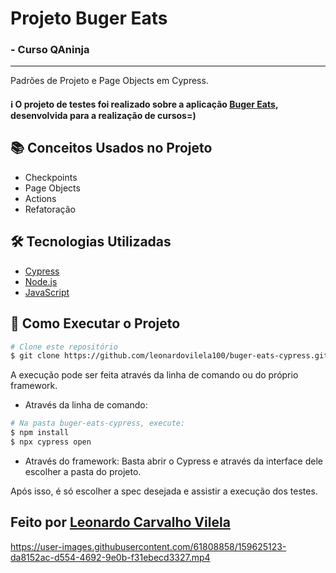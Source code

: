 # Projeto Buger Eats

### - Curso QAninja

---

Padrões de Projeto e Page Objects em Cypress.

#### :information_source: O projeto de testes foi realizado sobre a aplicação [Buger Eats](https://buger-eats.vercel.app/), desenvolvida para a realização de cursos=)

## :books: Conceitos Usados no Projeto

- Checkpoints
- Page Objects
- Actions
- Refatoração


## :hammer_and_wrench: Tecnologias Utilizadas

- [Cypress](https://www.cypress.io/)
- [Node.js](https://nodejs.org/en/)
- [JavaScript](https://developer.mozilla.org/pt-BR/docs/Web/JavaScript)


## :checkered_flag: Como Executar o Projeto

```bash
# Clone este repositório
$ git clone https://github.com/leonardovilela100/buger-eats-cypress.git
```

A execução pode ser feita através da linha de comando ou do próprio framework.

- Através da linha de comando:

```bash
# Na pasta buger-eats-cypress, execute:
$ npm install
$ npx cypress open
```

- Através do framework:
  Basta abrir o Cypress e através da interface dele escolher a pasta do projeto.

Após isso, é só escolher a spec desejada e assistir a execução dos testes.



## Feito por <a href="https://www.linkedin.com/in/leonardo-carvalho-vilela/">Leonardo Carvalho Vilela</a>

https://user-images.githubusercontent.com/61808858/159625123-da8152ac-d554-4692-9e0b-f31ebecd3327.mp4

